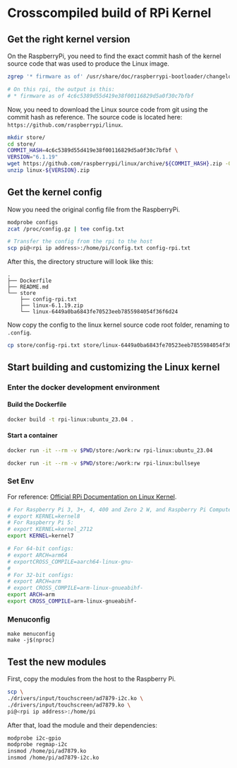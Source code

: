 # Crosscompiled build of RPi Kernel

## Get the right kernel version

On the RaspberryPi, you need to find the exact commit hash of the kernel source code that was used to produce the Linux image.

```bash
zgrep '* firmware as of' /usr/share/doc/raspberrypi-bootloader/changelog.Debian.gz | head -1

# On this rpi, the output is this:
# * firmware as of 4c6c5389d55d419e38f00116829d5a0f30c7bfbf
```

Now, you need to download the Linux source code from git using the commit hash as reference. The source code is located here: `https://github.com/raspberrypi/linux`.

```bash
mkdir store/
cd store/
COMMIT_HASH=4c6c5389d55d419e38f00116829d5a0f30c7bfbf \
VERSION="6.1.19"
wget https://github.com/raspberrypi/linux/archive/${COMMIT_HASH}.zip -O linux-${VERSION}.zip
unzip linux-${VERSION}.zip
```

## Get the kernel config
Now you need the original config file from the RaspberryPi.

```bash
modprobe configs
zcat /proc/config.gz | tee config.txt

# Transfer the config from the rpi to the host
scp pi@<rpi ip address>:/home/pi/config.txt config-rpi.txt
```

After this, the directory structure will look like this:

```
.
├── Dockerfile
├── README.md
└── store
    ├── config-rpi.txt
    ├── linux-6.1.19.zip
    └── linux-6449a0ba6843fe70523eeb7855984054f36f6d24
```

Now copy the config to the linux kernel source code root folder, renaming to `.config`.

```bash
cp store/config-rpi.txt store/linux-6449a0ba6843fe70523eeb7855984054f36f6d24/.config
```

## Start building and customizing the Linux kernel

### Enter the docker development environment

#### Build the Dockerfile

```bash
docker build -t rpi-linux:ubuntu_23.04 .
```

#### Start a container

```bash
docker run -it --rm -v $PWD/store:/work:rw rpi-linux:ubuntu_23.04

docker run -it --rm -v $PWD/store:/work:rw rpi-linux:bullseye
```

### Set Env

For reference: [Official RPi Documentation on Linux Kernel](https://www.raspberrypi.com/documentation/computers/linux_kernel.html).

```bash
# For Raspberry Pi 3, 3+, 4, 400 and Zero 2 W, and Raspberry Pi Compute Modules 3, 3+ and 4:
# export KERNEL=kernel8
# For Raspberry Pi 5:
# export KERNEL=kernel_2712
export KERNEL=kernel7

# For 64-bit configs:
# export ARCH=arm64
# exportCROSS_COMPILE=aarch64-linux-gnu-
#
# For 32-bit configs:
# export ARCH=arm
# export CROSS_COMPILE=arm-linux-gnueabihf-
export ARCH=arm
export CROSS_COMPILE=arm-linux-gnueabihf-
```

### Menuconfig

```
make menuconfig
make -j$(nproc)
```


## Test the new modules

First, copy the modules from the host to the Raspberry Pi.

```bash
scp \
./drivers/input/touchscreen/ad7879-i2c.ko \
./drivers/input/touchscreen/ad7879.ko \
pi@<rpi ip address>:/home/pi
```

After that, load the module and their dependencies:

```bash
modprobe i2c-gpio
modprobe regmap-i2c
insmod /home/pi/ad7879.ko 
insmod /home/pi/ad7879-i2c.ko 
```
